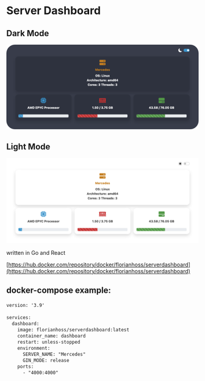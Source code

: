 # Server Dashboard

## Dark Mode

![screenshot](images/screenshot_dark.png)

## Light Mode

![screenshot](images/screenshot_light.png)

written in Go and React

[https://hub.docker.com/repository/docker/florianhoss/serverdashboard](https://hub.docker.com/repository/docker/florianhoss/serverdashboard)

## docker-compose example:

```
version: '3.9'

services:
  dashboard:
    image: florianhoss/serverdashboard:latest
    container_name: dashboard
    restart: unless-stopped
    environment:
      SERVER_NAME: "Mercedes"
      GIN_MODE: release
    ports:
      - "4000:4000"
```
